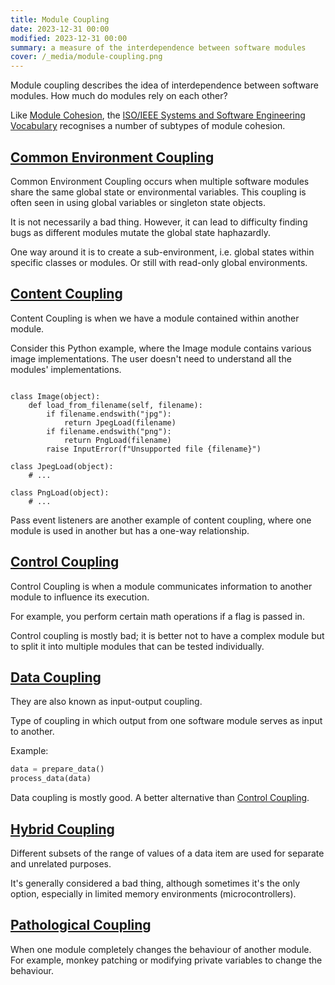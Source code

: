 ```yaml
---
title: Module Coupling
date: 2023-12-31 00:00
modified: 2023-12-31 00:00
summary: a measure of the interdependence between software modules
cover: /_media/module-coupling.png
---
```


Module coupling describes the idea of interdependence between software modules. How much do modules rely on each other?

Like [Module Cohesion](module-cohesion.md), the [ISO/IEEE Systems and Software Engineering Vocabulary](https://www.iso.org/obp/ui/#iso:std:iso-iec-ieee:24765:en) recognises a number of subtypes of module cohesion. 

## [Common Environment Coupling](common-environment-coupling.md)

Common Environment Coupling occurs when multiple software modules share the same global state or environmental variables. This coupling is often seen in using global variables or singleton state objects.

It is not necessarily a bad thing. However, it can lead to difficulty finding bugs as different modules mutate the global state haphazardly.

One way around it is to create a sub-environment, i.e. global states within specific classes or modules. Or still with read-only global environments.

## [Content Coupling](content-coupling.md)

Content Coupling is when we have a module contained within another module.

Consider this Python example, where the Image module contains various image implementations. The user doesn't need to understand all the modules' implementations.

```

class Image(object):
    def load_from_filename(self, filename):
        if filename.endswith("jpg"):
            return JpegLoad(filename)
        if filename.endswith("png"):
            return PngLoad(filename)
        raise InputError(f"Unsupported file {filename}")

class JpegLoad(object):
    # ...

class PngLoad(object):
    # ...

```

Pass event listeners are another example of content coupling, where one module is used in another but has a one-way relationship.

## [Control Coupling](control-coupling.md)

Control Coupling is when a module communicates information to another module to influence its execution. 

For example, you perform certain math operations if a flag is passed in.

Control coupling is mostly bad; it is better not to have a complex module but to split it into multiple modules that can be tested individually.

## [Data Coupling](data-coupling.md)

They are also known as input-output coupling.

Type of coupling in which output from one software module serves as input to another.

Example:

```python
data = prepare_data()
process_data(data)
```


Data coupling is mostly good. A better alternative than [Control Coupling](control-coupling.md).

## [Hybrid Coupling](hybrid-coupling.md)

Different subsets of the range of values of a data item are used for separate and unrelated purposes.

It's generally considered a bad thing, although sometimes it's the only option, especially in limited memory environments (microcontrollers).

## [Pathological Coupling](pathological-coupling.md)

When one module completely changes the behaviour of another module. For example, monkey patching or modifying private variables to change the behaviour.